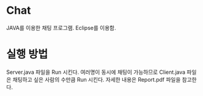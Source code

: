 # Chat
JAVA를 이용한 채팅 프로그램. Eclipse를 이용함.
# 실행 방법
Server.java 파일을 Run 시킨다. 
여러명이 동시에 채팅이 가능하므로 Client.java 파일은 채팅하고 싶은 사람의 수만큼 Run 시킨다.
자세한 내용은 Report.pdf 파일을 참고한다.
